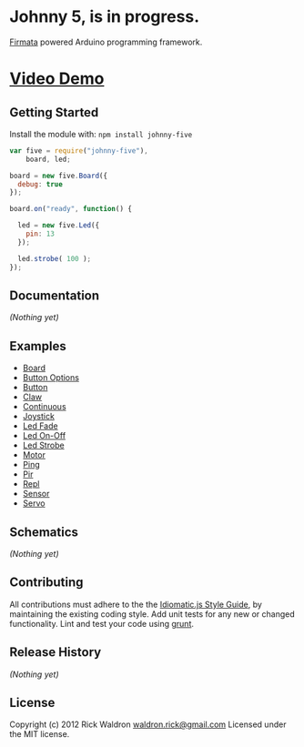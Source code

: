 # Johnny 5, is in progress.

[Firmata](https://github.com/jgautier/firmata) powered Arduino programming framework.

# [Video Demo](http://jsfiddle.net/rwaldron/7tdQR/show/light/)

## Getting Started
Install the module with: `npm install johnny-five`

```javascript
var five = require("johnny-five"),
    board, led;

board = new five.Board({
  debug: true
});

board.on("ready", function() {

  led = new five.Led({
    pin: 13
  });

  led.strobe( 100 );
});
```

## Documentation

_(Nothing yet)_


## Examples

- [Board](https://github.com/rwldrn/johnny-five/blob/master/eg/board.js)
- [Button Options](https://github.com/rwldrn/johnny-five/blob/master/eg/button-options.js)
- [Button](https://github.com/rwldrn/johnny-five/blob/master/eg/button.js)
- [Claw](https://github.com/rwldrn/johnny-five/blob/master/eg/claw.js)
- [Continuous](https://github.com/rwldrn/johnny-five/blob/master/eg/continuous.js)
- [Joystick](https://github.com/rwldrn/johnny-five/blob/master/eg/joystick.js)
- [Led Fade](https://github.com/rwldrn/johnny-five/blob/master/eg/led-fade.js)
- [Led On-Off](https://github.com/rwldrn/johnny-five/blob/master/eg/led-on-off.js)
- [Led Strobe](https://github.com/rwldrn/johnny-five/blob/master/eg/led-strobe.js)
- [Motor](https://github.com/rwldrn/johnny-five/blob/master/eg/motor.js)
- [Ping](https://github.com/rwldrn/johnny-five/blob/master/eg/ping.js)
- [Pir](https://github.com/rwldrn/johnny-five/blob/master/eg/pir.js)
- [Repl](https://github.com/rwldrn/johnny-five/blob/master/eg/repl.js)
- [Sensor](https://github.com/rwldrn/johnny-five/blob/master/eg/sensor.js)
- [Servo](https://github.com/rwldrn/johnny-five/blob/master/eg/servo.js)

## Schematics

_(Nothing yet)_



## Contributing
All contributions must adhere to the the [Idiomatic.js Style Guide](https://github.com/rwldrn/idiomatic.js),
by maintaining the existing coding style. Add unit tests for any new or changed functionality. Lint and test your code using [grunt](https://github.com/cowboy/grunt).

## Release History
_(Nothing yet)_

## License
Copyright (c) 2012 Rick Waldron <waldron.rick@gmail.com>
Licensed under the MIT license.
